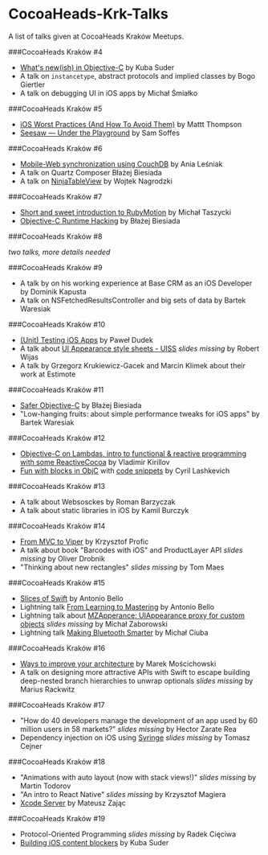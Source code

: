 # CocoaHeads-Krk-Talks
A list of talks given at CocoaHeads Kraków Meetups.

###CocoaHeads Kraków #4

* [What's new(ish) in Objective-C](https://speakerdeck.com/jsuder/whats-new-ish-in-objectivec) by Kuba Suder
* A talk on `instancetype`, abstract protocols and implied classes by Bogo Giertler
* A talk on debugging UI in iOS apps by Michał Śmiałko

###CocoaHeads Kraków #5

* [iOS Worst Practices (And How To Avoid Them)](https://speakerdeck.com/mattt/ios-worst-practices-and-how-to-avoid-them) by Mattt Thompson
* [Seesaw — Under the Playground](https://speakerdeck.com/soffes/seesaw-under-the-playground) by Sam Soffes

###CocoaHeads Kraków #6

* [Mobile-Web synchronization using CouchDB](https://prezi.com/m38xydnw00ak/mobile-web-synchronization-using-couchdb/) by Ania Leśniak
* A talk on Quartz Composer Błażej Biesiada
* A talk on [NinjaTableView](https://github.com/wnagrodzki/NinjaTableView) by Wojtek Nagrodzki

###CocoaHeads Kraków #7

* [Short and sweet introduction to RubyMotion](https://speakerdeck.com/mehowte/short-and-sweet-introduction-to-rubymotion) by Michał Taszycki
* [Objective-C Runtime Hacking](https://speakerdeck.com/bejo/objective-c-runtime-hacking) by Błażej Biesiada

###CocoaHeads Kraków #8

 *two talks, more details needed*

###CocoaHeads Kraków #9

* A talk by on his working experience at Base CRM as an iOS Developer by Dominik Kapusta
* A talk on NSFetchedResultsController and big sets of data by Bartek Waresiak

###CocoaHeads Kraków #10
* [(Unit) Testing iOS Apps](http://dudek.mobi/slides/%28Unit%29%20Testing%20iOS%20Apps.pdf) by Paweł Dudek
* A talk about [UI Appearance style sheets - UISS](https://github.com/robertwijas/UISS) *slides missing* by Robert Wijas
* A talk by Grzegorz Krukiewicz-Gacek and Marcin Klimek about their work at Estimote

###CocoaHeads Kraków #11
* [Safer Objective-C](https://speakerdeck.com/bejo/safer-objective-c) by Błażej Biesiada
* "Low-hanging fruits: about simple performance tweaks for iOS apps" by Bartek Waresiak

###CocoaHeads Kraków #12

* [Objective-C on Lambdas, intro to functional & reactive programming with some ReactiveCocoa](https://speakerdeck.com/proger/objective-c-on-lambdas) by Vladimir Kirillov
* [Fun with blocks in ObjC](https://dl.dropboxusercontent.com/u/3820193/Blocks_v2.pdf) with [code snippets](https://gist.github.com/notorca/9192459) by Cyril Lashkevich

###CocoaHeads Kraków #13

* A talk about Websosckes by Roman Barzyczak
* A talk about static libraries in iOS by Kamil Burczyk

###CocoaHeads Kraków #14
 
* [From MVC to Viper](http://www.slideshare.net/kprofic/from-mvc-to-viper) by Krzysztof Profic
* A talk about book "Barcodes with iOS" and ProductLayer API *slides missing* by Oliver Drobnik
* "Thinking about new rectangles" *slides missing* by Tom Maes


###CocoaHeads Kraków #15

* [Slices of Swift](https://speakerdeck.com/jeden/slices-of-swift) by Antonio Bello
* Lightning talk [From Learning to Mastering](https://speakerdeck.com/jeden/from-learning-to-mastering) by Antonio Bello
* Lightning talk about [MZApperance: UIAppearance proxy for custom objects](https://github.com/m1entus/MZAppearance) *slides missing* by Michał Zaborowski
* Lightning talk [Making Bluetooth Smarter](https://speakerdeck.com/mciuba/making-bluetooth-smarter) by Michał Ciuba

###CocoaHeads Kraków #16
* [Ways to improve your architecture](http://files.meetup.com/7171412/WaysToImproveArchitecture.pdf) by Marek
 Mościchowski
* A talk on designing more attractive APIs with Swift to escape building deep-nested branch hierarchies to unwrap optionals *slides missing* by Marius Rackwitz

###CocoaHeads Kraków #17
* "How do 40 developers manage the development of an app used by 60 million users in 58 markets?" *slides missing* by Hector Zarate Rea
*  Dependency injection on iOS using [Syringe](https://github.com/tomekc/Syringe) *slides missing* by Tomasz Cejner

###CocoaHeads Kraków #18
* "Animations with auto layout (now with stack views!)" *slides missing* by Martin Todorov 
* "An intro to React Native" *slides missing* by Krzysztof Magiera
* [Xcode Server](https://speakerdeck.com/cojoj/xcode-server) by Mateusz Zając

###CocoaHeads Kraków #19

* Protocol-Oriented Programming *slides missing* by Radek Cięciwa
* [Building iOS content blockers](https://speakerdeck.com/jsuder/building-ios-content-blockers) by Kuba Suder
